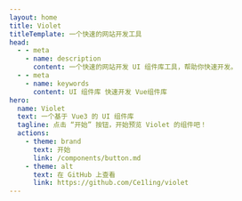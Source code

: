 ```yaml
---
layout: home
title: Violet
titleTemplate: 一个快速的网站开发工具
head:
  - - meta
    - name: description
      content: 一个快速的网站开发 UI 组件库工具，帮助你快速开发。
  - - meta
    - name: keywords
      content: UI 组件库 快速开发 Vue组件库
hero:
  name: Violet
  text: 一个基于 Vue3 的 UI 组件库
  tagline: 点击 “开始” 按钮，开始预览 Violet 的组件吧！
  actions:
    - theme: brand
      text: 开始
      link: /components/button.md
    - theme: alt
      text: 在 GitHub 上查看
      link: https://github.com/Ce1ling/violet
---
```


<script setup lang="ts">
import { nextTick } from 'vue'

// 首页在加载动画时隐藏滚动条
nextTick(() => {
  const app: HTMLElement = document.querySelector('#app')!
  app.classList.add('scroll-hidden')
  setTimeout(() => app.classList.remove('scroll-hidden'), 1000)
})
</script>
